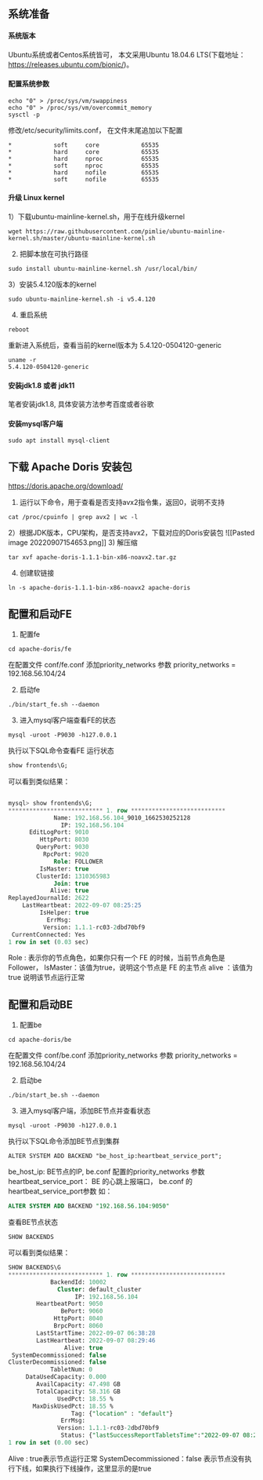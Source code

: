## 系统准备

#### 系统版本
Ubuntu系统或者Centos系统皆可， 本文采用Ubuntu 18.04.6 LTS(下载地址：https://releases.ubuntu.com/bionic/)。


#### 配置系统参数

```shell
echo "0" > /proc/sys/vm/swappiness
echo "0" > /proc/sys/vm/overcommit_memory
sysctl -p
```

修改/etc/security/limits.conf， 在文件末尾追加以下配置
```shell
*            soft     core            65535
*            hard     core            65535
*            hard     nproc           65535
*            soft     nproc           65535
*            hard     nofile          65535
*            soft     nofile          65535
```

#### 升级 Linux kernel
1）下载ubuntu-mainline-kernel.sh，用于在线升级kernel
```shell
wget https://raw.githubusercontent.com/pimlie/ubuntu-mainline-kernel.sh/master/ubuntu-mainline-kernel.sh
```
2)  把脚本放在可执行路径
```shell
sudo install ubuntu-mainline-kernel.sh /usr/local/bin/
```
3）安装5.4.120版本的kernel
```shell
sudo ubuntu-mainline-kernel.sh -i v5.4.120
```
4) 重启系统
```shell 
reboot
```
重新进入系统后，查看当前的kernel版本为 5.4.120-0504120-generic
```shell
uname -r
5.4.120-0504120-generic
```

#### 安装jdk1.8 或者 jdk11
笔者安装jdk1.8, 具体安装方法参考百度或者谷歌

#### 安装mysql客户端
```shell 
sudo apt install mysql-client
```



## 下载 Apache Doris 安装包
https://doris.apache.org/download/

1)  运行以下命令，用于查看是否支持avx2指令集，返回0，说明不支持
```
cat /proc/cpuinfo | grep avx2 | wc -l
```

2）根据JDK版本，CPU架构，是否支持avx2，下载对应的Doris安装包 
![[Pasted image 20220907154653.png]]
3) 解压缩
```shell
tar xvf apache-doris-1.1.1-bin-x86-noavx2.tar.gz
```
4) 创建软链接
```shell 
ln -s apache-doris-1.1.1-bin-x86-noavx2 apache-doris
```

## 配置和启动FE 

1) 配置fe
```shell
cd apache-doris/fe
```
在配置文件 conf/fe.conf 添加priority_networks 参数
priority_networks = 192.168.56.104/24

2) 启动fe 
```shell
./bin/start_fe.sh --daemon
```

3) 进入mysql客户端查看FE的状态
```shell
mysql -uroot -P9030 -h127.0.0.1
```

执行以下SQL命令查看FE 运行状态
```sql
show frontends\G;

```
可以看到类似结果：
```sql

mysql> show frontends\G;
*************************** 1. row ***************************
             Name: 192.168.56.104_9010_1662530252128
               IP: 192.168.56.104
      EditLogPort: 9010
         HttpPort: 8030
        QueryPort: 9030
          RpcPort: 9020
             Role: FOLLOWER
         IsMaster: true
        ClusterId: 1310365983
             Join: true
            Alive: true
ReplayedJournalId: 2622
    LastHeartbeat: 2022-09-07 08:25:25
         IsHelper: true
           ErrMsg:
          Version: 1.1.1-rc03-2dbd70bf9
 CurrentConnected: Yes
1 row in set (0.03 sec)
```

Role : 表示你的节点角色，如果你只有一个 FE 的时候，当前节点角色是 Follower，
IsMaster：该值为true，说明这个节点是 FE 的主节点
alive ：该值为 true 说明该节点运行正常



## 配置和启动BE

1) 配置be 
```shell 
cd apache-doris/be
```
在配置文件 conf/be.conf 添加priority_networks 参数
priority_networks = 192.168.56.104/24

2) 启动be
```shell 
./bin/start_be.sh --daemon
```

3) 进入mysql客户端，添加BE节点并查看状态
```shell
mysql -uroot -P9030 -h127.0.0.1
```

执行以下SQL命令添加BE节点到集群
```shell
ALTER SYSTEM ADD BACKEND "be_host_ip:heartbeat_service_port";
```


be_host_ip: BE节点的IP, be.conf 配置的priority_networks 参数
heartbeat_service_port： BE 的心跳上报端口， be.conf 的heartbeat_service_port参数
如：
```sql
ALTER SYSTEM ADD BACKEND "192.168.56.104:9050"
```


查看BE节点状态
```
SHOW BACKENDS
```
可以看到类似结果：
```sql
SHOW BACKENDS\G
*************************** 1. row ***************************
            BackendId: 10002
              Cluster: default_cluster
                   IP: 192.168.56.104
        HeartbeatPort: 9050
               BePort: 9060
             HttpPort: 8040
             BrpcPort: 8060
        LastStartTime: 2022-09-07 06:38:28
        LastHeartbeat: 2022-09-07 08:29:46
                Alive: true
 SystemDecommissioned: false
ClusterDecommissioned: false
            TabletNum: 0
     DataUsedCapacity: 0.000
        AvailCapacity: 47.498 GB
        TotalCapacity: 58.316 GB
              UsedPct: 18.55 %
       MaxDiskUsedPct: 18.55 %
                  Tag: {"location" : "default"}
               ErrMsg:
              Version: 1.1.1-rc03-2dbd70bf9
               Status: {"lastSuccessReportTabletsTime":"2022-09-07 08:28:47","lastStreamLoadTime":-1,"isQueryDisabled":false,"isLoadDisabled":false}
1 row in set (0.00 sec)
```

Alive : true表示节点运行正常
SystemDecommissioned：false 表示节点没有执行下线，如果执行下线操作，这里显示的是true